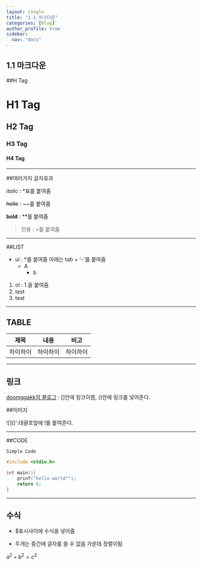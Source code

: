 ```yaml
---
layout: single
title: "1.1 마크다운"
categories: [Blog]
author_profile: true
sidebar:
  nav: "docs"
---
```



## 1.1 마크다운

##H Tag

# H1 Tag
## H2 Tag
### H3 Tag
#### H4 Tag

---

##여러가지 글자효과

*italic* : *표를 붙여줌

~~hello~~ : ~~를 붙여줌

**bold** : **를 붙여줌

> 인용 : >를 붙여줌
---

##LIST

* ul : *를 붙여줌 아래는 tab + '-'를 붙여줌
    - A
        - b 

1. ol : 1.을 붙여줌
2. test
3. test

---

## TABLE

|제목|내용|비고|
|-|-|-|
|하이하이|하이하이|하이하이

---

## 링크 

[doomggakk의 블로그](https://doomggakk.github.io)
: []안에 링크이름, ()안에 링크를 넣어준다.


##이미지
<p>![]()':대괄호앞에 !를 붙여준다.</p>

---

##CODE

`Simple Code`

```c //python등 언어 입력
#include <stdio.h>

int main(){
    prinf("hello world"");
    return 0;
}
```

---
## 수식
- $표시사이에 수식을 넣어줌

- 두개는 중간에 글자를 쓸 수 없음 가운데 정렬이됨

$a^2 + b^2 = c^2$

